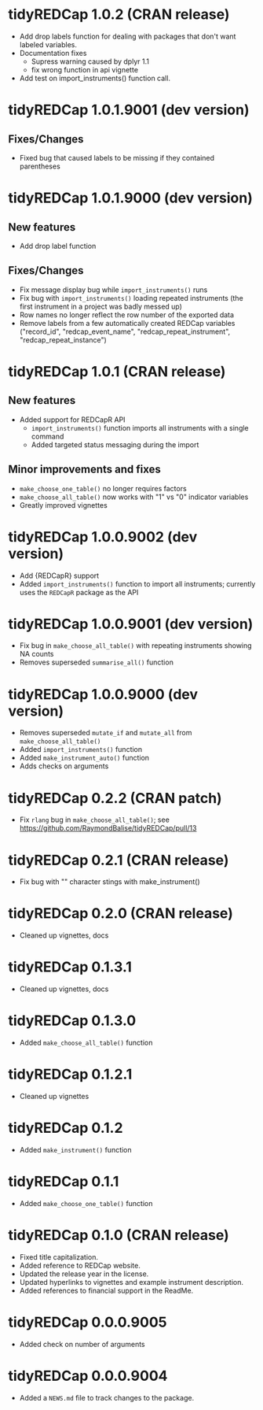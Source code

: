 

# tidyREDCap 1.0.2  (CRAN release)

* Add drop labels function for dealing with packages that don't want labeled variables.
* Documentation fixes
  + Supress warning caused by dplyr 1.1
  + fix wrong function in api vignette
* Add test on import_instruments() function call.

# tidyREDCap 1.0.1.9001  (dev version)

## Fixes/Changes

* Fixed bug that caused labels to be missing if they contained parentheses

# tidyREDCap 1.0.1.9000  (dev version)

## New features

* Add drop label function

## Fixes/Changes

* Fix message display bug while `import_instruments()` runs
* Fix bug with `import_instruments()` loading repeated instruments (the first instrument in a project was badly messed up)
* Row names no longer reflect the row number of the exported data
* Remove labels from a few automatically created REDCap variables ("record_id", "redcap_event_name", "redcap_repeat_instrument", "redcap_repeat_instance")
  

# tidyREDCap 1.0.1  (CRAN release)

## New features

* Added support for REDCapR API
  - `import_instruments()` function imports all instruments with a single command
  - Added targeted status messaging during the import
  
## Minor improvements and fixes

* `make_choose_one_table()` no longer requires factors
* `make_choose_all_table()` now works with "1" vs "0" indicator variables
* Greatly improved vignettes

# tidyREDCap 1.0.0.9002  (dev version)

* Add {REDCapR} support
* Added `import_instruments()` function to import all instruments; currently uses the `REDCapR` package as the API


# tidyREDCap 1.0.0.9001  (dev version)

* Fix bug in `make_choose_all_table()` with repeating instruments showing NA counts
* Removes superseded `summarise_all()` function

# tidyREDCap 1.0.0.9000  (dev version)

* Removes superseded `mutate_if` and `mutate_all` from `make_choose_all_table()`
* Added `import_instruments()` function
* Added `make_instrument_auto()` function
* Adds checks on arguments

# tidyREDCap 0.2.2  (CRAN patch)

* Fix `rlang` bug in `make_choose_all_table()`; see <https://github.com/RaymondBalise/tidyREDCap/pull/13>

# tidyREDCap 0.2.1  (CRAN release)

* Fix bug with "" character stings with make_instrument()

# tidyREDCap 0.2.0 (CRAN release)

* Cleaned up vignettes, docs

# tidyREDCap 0.1.3.1 

* Cleaned up vignettes, docs

# tidyREDCap 0.1.3.0 

* Added `make_choose_all_table()` function

# tidyREDCap 0.1.2.1 

* Cleaned up vignettes

# tidyREDCap 0.1.2 

* Added `make_instrument()` function

# tidyREDCap 0.1.1

* Added `make_choose_one_table()` function

# tidyREDCap 0.1.0 (CRAN release)

* Fixed title capitalization.
* Added reference to REDCap website.
* Updated the release year in the license.
* Updated hyperlinks to vignettes and example instrument description.
* Added references to financial support in the ReadMe.

# tidyREDCap 0.0.0.9005

* Added check on number of arguments

# tidyREDCap 0.0.0.9004

* Added a `NEWS.md` file to track changes to the package.


